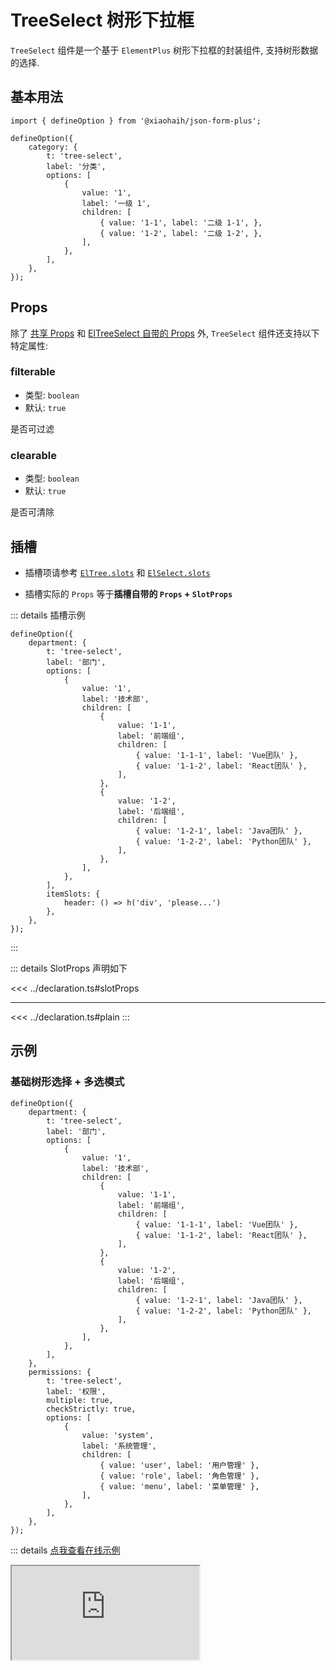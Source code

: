 # TreeSelect 树形下拉框

`TreeSelect` 组件是一个基于 `ElementPlus` 树形下拉框的封装组件, 支持树形数据的选择.

## 基本用法

```tsx
import { defineOption } from '@xiaohaih/json-form-plus';

defineOption({
    category: {
        t: 'tree-select',
        label: '分类',
        options: [
            {
                value: '1',
                label: '一级 1',
                children: [
                    { value: '1-1', label: '二级 1-1', },
                    { value: '1-2', label: '二级 1-2', },
                ],
            },
        ],
    },
});
```

## Props

除了 [共享 Props](../shares/share-props.md) 和 [ElTreeSelect 自带的 Props](https://element-plus.org/zh-CN/component/tree-select.html#attributes) 外, `TreeSelect` 组件还支持以下特定属性:

### filterable

- 类型: `boolean`
- 默认: `true`

是否可过滤

### clearable

- 类型: `boolean`
- 默认: `true`

是否可清除

## 插槽

- 插槽项请参考 [`ElTree.slots`](https://element-plus.org/zh-CN/component/tree.html#%E6%8F%92%E6%A7%BD) 和 [`ElSelect.slots`](https://element-plus.org/zh-CN/component/select.html#select-slots)

- 插槽实际的 `Props` 等于**插槽自带的 `Props` + `SlotProps`**

::: details 插槽示例

```tsx
defineOption({
    department: {
        t: 'tree-select',
        label: '部门',
        options: [
            {
                value: '1',
                label: '技术部',
                children: [
                    {
                        value: '1-1',
                        label: '前端组',
                        children: [
                            { value: '1-1-1', label: 'Vue团队' },
                            { value: '1-1-2', label: 'React团队' },
                        ],
                    },
                    {
                        value: '1-2',
                        label: '后端组',
                        children: [
                            { value: '1-2-1', label: 'Java团队' },
                            { value: '1-2-2', label: 'Python团队' },
                        ],
                    },
                ],
            },
        ],
        itemSlots: {
            header: () => h('div', 'please...')
        },
    },
});
```

:::

::: details SlotProps 声明如下

<<< ../declaration.ts#slotProps

---

<<< ../declaration.ts#plain
:::

## 示例

<script setup>
import Iframe from '../../vue-components/iframe.vue';
</script>

### 基础树形选择 + 多选模式

```tsx
defineOption({
    department: {
        t: 'tree-select',
        label: '部门',
        options: [
            {
                value: '1',
                label: '技术部',
                children: [
                    {
                        value: '1-1',
                        label: '前端组',
                        children: [
                            { value: '1-1-1', label: 'Vue团队' },
                            { value: '1-1-2', label: 'React团队' },
                        ],
                    },
                    {
                        value: '1-2',
                        label: '后端组',
                        children: [
                            { value: '1-2-1', label: 'Java团队' },
                            { value: '1-2-2', label: 'Python团队' },
                        ],
                    },
                ],
            },
        ],
    },
    permissions: {
        t: 'tree-select',
        label: '权限',
        multiple: true,
        checkStrictly: true,
        options: [
            {
                value: 'system',
                label: '系统管理',
                children: [
                    { value: 'user', label: '用户管理' },
                    { value: 'role', label: '角色管理' },
                    { value: 'menu', label: '菜单管理' },
                ],
            },
        ],
    },
});
```

::: details [点我查看在线示例](https://code.juejin.cn/pen/7545052802381578292)

<Iframe src="https://code.juejin.cn/pen/7545052802381578292" />
:::

### 自定义搜索 + 搜索远程数据

```tsx
defineOption({
    category: {
        t: 'tree-select',
        label: '不区分大小写',
        filterNodeMethod: (value, data) => data.value.toLowerCase().includes(value.toLowerCase()),
        async getOptions(callback, query) {
            const org = await fetchOrganization();
            callback(org);
        },
    },
    organization: {
        t: 'tree-select',
        label: '组织架构',
        remote: true,
        async getOptions(callback, query, { filterValue }) {
            if (!filterValue) return callback([]);
            const org = await fetchOrganization(filterValue);
            callback(org);
        },
    },
});
```

::: details [点我查看在线示例](https://code.juejin.cn/pen/7545054186598039603)

<Iframe src="https://code.juejin.cn/pen/7545054186598039603" />
:::

## 注意事项

1. 支持 `ElFormItem` 组件所有的 `Props`
2. 支持 `ElTree` 和 `ElSelect` 组件所有的 `Props`
3. 自定义过滤(`filterNodeMethod`)和远程搜索(`remote` 需要设为 `true`)请参考 [自定义搜索 + 搜索远程数据](#自定义搜索_+_搜索远程数据)

::: info tips: 当 `ElFormItem` 组件与 `ElTreeSelect` 组件的 `Props` 冲突时

- 可通过 `formItemProps` 将属性传递给 `ElFormItem`

- 可通过 `staticProps` 将属性传递给 `ElTreeSelect`

:::
